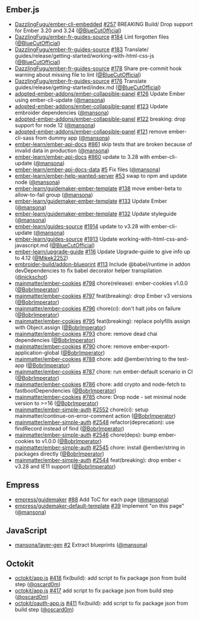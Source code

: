 ## Ember.js

- [DazzlingFugu/ember-cli-embedded] [#257](https://github.com/DazzlingFugu/ember-cli-embedded/pull/257) BREAKING Build/ Drop support for Ember 3.20 and 3.24 ([@BlueCutOfficial])
- [DazzlingFugu/ember-fr-guides-source] [#184](https://github.com/DazzlingFugu/ember-fr-guides-source/pull/184) Lint forgotten files ([@BlueCutOfficial])
- [DazzlingFugu/ember-fr-guides-source] [#183](https://github.com/DazzlingFugu/ember-fr-guides-source/pull/183) Translate/ guides/release/getting-started/working-with-html-css-js ([@BlueCutOfficial])
- [DazzlingFugu/ember-fr-guides-source] [#178](https://github.com/DazzlingFugu/ember-fr-guides-source/pull/178) Share pre-commit hook warning about missing file to lint ([@BlueCutOfficial])
- [DazzlingFugu/ember-fr-guides-source] [#176](https://github.com/DazzlingFugu/ember-fr-guides-source/pull/176) Translate guides/release/getting-started/index.md ([@BlueCutOfficial])
- [adopted-ember-addons/ember-collapsible-panel] [#126](https://github.com/adopted-ember-addons/ember-collapsible-panel/pull/126) Update Ember using ember-cli-update ([@mansona])
- [adopted-ember-addons/ember-collapsible-panel] [#123](https://github.com/adopted-ember-addons/ember-collapsible-panel/pull/123) Update embroider dependencies ([@mansona])
- [adopted-ember-addons/ember-collapsible-panel] [#122](https://github.com/adopted-ember-addons/ember-collapsible-panel/pull/122) breaking: drop support for node 12 ([@mansona])
- [adopted-ember-addons/ember-collapsible-panel] [#121](https://github.com/adopted-ember-addons/ember-collapsible-panel/pull/121) remove ember-cli-sass from dummy app ([@mansona])
- [ember-learn/ember-api-docs] [#861](https://github.com/ember-learn/ember-api-docs/pull/861) skip tests that are broken because of invalid data in production ([@mansona])
- [ember-learn/ember-api-docs] [#860](https://github.com/ember-learn/ember-api-docs/pull/860) update to 3.28 with ember-cli-update ([@mansona])
- [ember-learn/ember-api-docs-data] [#5](https://github.com/ember-learn/ember-api-docs-data/pull/5) Fix files ([@mansona])
- [ember-learn/ember-help-wanted-server] [#53](https://github.com/ember-learn/ember-help-wanted-server/pull/53) swap to npm and update node ([@mansona])
- [ember-learn/guidemaker-ember-template] [#138](https://github.com/ember-learn/guidemaker-ember-template/pull/138) move ember-beta to allow-to-fail group ([@mansona])
- [ember-learn/guidemaker-ember-template] [#133](https://github.com/ember-learn/guidemaker-ember-template/pull/133) Update Ember ([@mansona])
- [ember-learn/guidemaker-ember-template] [#132](https://github.com/ember-learn/guidemaker-ember-template/pull/132) Update styleguide ([@mansona])
- [ember-learn/guides-source] [#1914](https://github.com/ember-learn/guides-source/pull/1914) update to v3.28 with ember-cli-update ([@mansona])
- [ember-learn/guides-source] [#1913](https://github.com/ember-learn/guides-source/pull/1913) Update working-with-html-css-and-javascript.md ([@BlueCutOfficial])
- [ember-learn/upgrade-guide] [#116](https://github.com/ember-learn/upgrade-guide/pull/116) Update Upgrade-guide to give info up to 4.12 ([@Mikek2252])
- [embroider-build/addon-blueprint] [#113](https://github.com/embroider-build/addon-blueprint/pull/113) Include @babel/runtime in addon devDependencies to fix babel decorator helper transpilation ([@nickschot])
- [mainmatter/ember-cookies] [#798](https://github.com/mainmatter/ember-cookies/pull/798) chore(release): ember-cookies v1.0.0 ([@BobrImperator])
- [mainmatter/ember-cookies] [#797](https://github.com/mainmatter/ember-cookies/pull/797) feat(breaking): drop Ember v3 versions ([@BobrImperator])
- [mainmatter/ember-cookies] [#796](https://github.com/mainmatter/ember-cookies/pull/796) chore(ci): don't halt jobs on failure ([@BobrImperator])
- [mainmatter/ember-cookies] [#795](https://github.com/mainmatter/ember-cookies/pull/795) feat(breaking): replace polyfills assign with Object.assign ([@BobrImperator])
- [mainmatter/ember-cookies] [#793](https://github.com/mainmatter/ember-cookies/pull/793) chore: remove dead chai dependencies ([@BobrImperator])
- [mainmatter/ember-cookies] [#790](https://github.com/mainmatter/ember-cookies/pull/790) chore: remove ember-export-application-global ([@BobrImperator])
- [mainmatter/ember-cookies] [#788](https://github.com/mainmatter/ember-cookies/pull/788) chore: add @ember/string to the test-app ([@BobrImperator])
- [mainmatter/ember-cookies] [#787](https://github.com/mainmatter/ember-cookies/pull/787) chore: run ember-default scenario in CI ([@BobrImperator])
- [mainmatter/ember-cookies] [#786](https://github.com/mainmatter/ember-cookies/pull/786) chore: add crypto and node-fetch to fastbootDependencies ([@BobrImperator])
- [mainmatter/ember-cookies] [#785](https://github.com/mainmatter/ember-cookies/pull/785) chore: Drop node - set minimal node version to >=16 ([@BobrImperator])
- [mainmatter/ember-simple-auth] [#2552](https://github.com/mainmatter/ember-simple-auth/pull/2552) chore(ci): setup mainmatter/continue-on-error-comment action ([@BobrImperator])
- [mainmatter/ember-simple-auth] [#2548](https://github.com/mainmatter/ember-simple-auth/pull/2548) refactor(deprecation): use findRecord instead of find ([@BobrImperator])
- [mainmatter/ember-simple-auth] [#2546](https://github.com/mainmatter/ember-simple-auth/pull/2546) chore(deps): bump ember-cookies to v1.0.0 ([@BobrImperator])
- [mainmatter/ember-simple-auth] [#2545](https://github.com/mainmatter/ember-simple-auth/pull/2545) chore: install @ember/string in packages directly ([@BobrImperator])
- [mainmatter/ember-simple-auth] [#2544](https://github.com/mainmatter/ember-simple-auth/pull/2544) feat(breaking): drop ember < v3.28 and IE11 support ([@BobrImperator])

## Empress

- [empress/guidemaker] [#88](https://github.com/empress/guidemaker/pull/88) Add ToC for each page ([@mansona])
- [empress/guidemaker-default-template] [#39](https://github.com/empress/guidemaker-default-template/pull/39) Implement "on this page" ([@mansona])

## JavaScript

- [mansona/layer-gen] [#2](https://github.com/mansona/layer-gen/pull/2) Extract blueprints ([@mansona])

## Octokit

- [octokit/app.js] [#418](https://github.com/octokit/app.js/pull/418) fix(build): add script to fix package json from build step ([@oscard0m])
- [octokit/app.js] [#417](https://github.com/octokit/app.js/pull/417) add script to fix package json from build step ([@oscard0m])
- [octokit/oauth-app.js] [#411](https://github.com/octokit/oauth-app.js/pull/411) fix(build): add script to fix package json from build step ([@oscard0m])

[@bluecutofficial]: https://github.com/BlueCutOfficial
[@bobrimperator]: https://github.com/BobrImperator
[@mikek2252]: https://github.com/Mikek2252
[@mansona]: https://github.com/mansona
[@nickschot]: https://github.com/nickschot
[@oscard0m]: https://github.com/oscard0m
[dazzlingfugu/ember-cli-embedded]: https://github.com/DazzlingFugu/ember-cli-embedded
[dazzlingfugu/ember-fr-guides-source]: https://github.com/DazzlingFugu/ember-fr-guides-source
[adopted-ember-addons/ember-collapsible-panel]: https://github.com/adopted-ember-addons/ember-collapsible-panel
[ember-learn/ember-api-docs-data]: https://github.com/ember-learn/ember-api-docs-data
[ember-learn/ember-api-docs]: https://github.com/ember-learn/ember-api-docs
[ember-learn/ember-help-wanted-server]: https://github.com/ember-learn/ember-help-wanted-server
[ember-learn/guidemaker-ember-template]: https://github.com/ember-learn/guidemaker-ember-template
[ember-learn/guides-source]: https://github.com/ember-learn/guides-source
[ember-learn/upgrade-guide]: https://github.com/ember-learn/upgrade-guide
[embroider-build/addon-blueprint]: https://github.com/embroider-build/addon-blueprint
[empress/guidemaker-default-template]: https://github.com/empress/guidemaker-default-template
[empress/guidemaker]: https://github.com/empress/guidemaker
[mainmatter/ember-cookies]: https://github.com/mainmatter/ember-cookies
[mainmatter/ember-simple-auth]: https://github.com/mainmatter/ember-simple-auth
[mansona/layer-gen]: https://github.com/mansona/layer-gen
[octokit/app.js]: https://github.com/octokit/app.js
[octokit/oauth-app.js]: https://github.com/octokit/oauth-app.js

